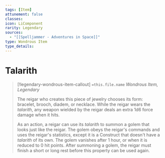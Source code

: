 ```yaml
---
tags: [Item]
attunement: false
classes: 
icon: LiComponent
rarity: Legendary
sources:
  - "[[Spelljammer - Adventures in Space]]"
type: Wondrous Item
type_details: 
---
```

# Talarith
>[!legendary-wondrous-item-callout] `=this.file.name`
>*Wondrous Item, Legendary*
>
>The reigar who creates this piece of jewelry chooses its form: bracelet, brooch, diadem, or necklace. While the reigar wears the *talarith*, any weapon wielded by the reigar deals an extra 1d6 force damage when it hits.
>
>As an action, a reigar can use its *talarith* to summon a golem that looks just like the reigar. The golem obeys the reigar's commands and uses the reigar's statistics, except it is a Construct that doesn't have a *talarith* of its own. The golem vanishes after 1 hour, or when it is reduced to 0 hit points. After summoning a golem, the reigar must finish a short or long rest before this property can be used again.
>
>
